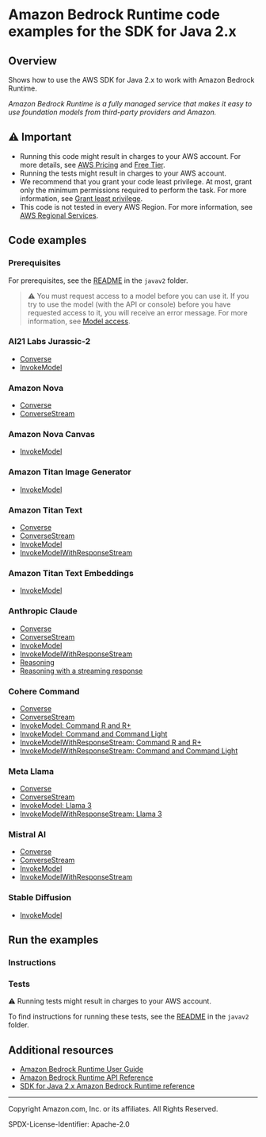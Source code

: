 # Amazon Bedrock Runtime code examples for the SDK for Java 2.x

## Overview

Shows how to use the AWS SDK for Java 2.x to work with Amazon Bedrock Runtime.

<!--custom.overview.start-->
<!--custom.overview.end-->

_Amazon Bedrock Runtime is a fully managed service that makes it easy to use foundation models from third-party providers and Amazon._

## ⚠ Important

* Running this code might result in charges to your AWS account. For more details, see [AWS Pricing](https://aws.amazon.com/pricing/) and [Free Tier](https://aws.amazon.com/free/).
* Running the tests might result in charges to your AWS account.
* We recommend that you grant your code least privilege. At most, grant only the minimum permissions required to perform the task. For more information, see [Grant least privilege](https://docs.aws.amazon.com/IAM/latest/UserGuide/best-practices.html#grant-least-privilege).
* This code is not tested in every AWS Region. For more information, see [AWS Regional Services](https://aws.amazon.com/about-aws/global-infrastructure/regional-product-services).

<!--custom.important.start-->
<!--custom.important.end-->

## Code examples

### Prerequisites

For prerequisites, see the [README](../../README.md#Prerequisites) in the `javav2` folder.


<!--custom.prerequisites.start-->

> ⚠ You must request access to a model before you can use it. If you try to use the model (with the API or console)
> before you have requested access to it, you will receive an error message. For more information,
> see [Model access](https://docs.aws.amazon.com/bedrock/latest/userguide/model-access.html).
>
<!--custom.prerequisites.end-->
### AI21 Labs Jurassic-2

- [Converse](src/main/java/com/example/bedrockruntime/models/ai21LabsJurassic2/Converse.java#L6)
- [InvokeModel](src/main/java/com/example/bedrockruntime/models/ai21LabsJurassic2/InvokeModel.java#L6)

### Amazon Nova

- [Converse](src/main/java/com/example/bedrockruntime/models/amazon/nova/text/ConverseAsync.java#L6)
- [ConverseStream](src/main/java/com/example/bedrockruntime/models/amazon/nova/text/ConverseStream.java#L6)

### Amazon Nova Canvas

- [InvokeModel](src/main/java/com/example/bedrockruntime/models/amazon/nova/canvas/InvokeModel.java#L6)

### Amazon Titan Image Generator

- [InvokeModel](src/main/java/com/example/bedrockruntime/models/amazonTitanImage/InvokeModel.java#L6)

### Amazon Titan Text

- [Converse](src/main/java/com/example/bedrockruntime/models/amazonTitanText/Converse.java#L7)
- [ConverseStream](src/main/java/com/example/bedrockruntime/models/amazonTitanText/ConverseStream.java#L6)
- [InvokeModel](src/main/java/com/example/bedrockruntime/models/amazonTitanText/InvokeModel.java#L6)
- [InvokeModelWithResponseStream](src/main/java/com/example/bedrockruntime/models/amazonTitanText/InvokeModelWithResponseStream.java#L6)

### Amazon Titan Text Embeddings

- [InvokeModel](src/main/java/com/example/bedrockruntime/models/amazonTitanTextEmbeddings/InvokeModel.java#L6)

### Anthropic Claude

- [Converse](src/main/java/com/example/bedrockruntime/models/anthropicClaude/Converse.java#L6)
- [ConverseStream](src/main/java/com/example/bedrockruntime/models/anthropicClaude/ConverseStream.java#L6)
- [InvokeModel](src/main/java/com/example/bedrockruntime/models/anthropicClaude/InvokeModel.java#L6)
- [InvokeModelWithResponseStream](src/main/java/com/example/bedrockruntime/models/anthropicClaude/InvokeModelWithResponseStream.java#L6)
- [Reasoning](src/main/java/com/example/bedrockruntime/models/anthropicClaude/ReasoningAsync.java#L6)
- [Reasoning with a streaming response](src/main/java/com/example/bedrockruntime/models/anthropicClaude/ReasoningStream.java#L6)

### Cohere Command

- [Converse](src/main/java/com/example/bedrockruntime/models/cohereCommand/Converse.java#L6)
- [ConverseStream](src/main/java/com/example/bedrockruntime/models/cohereCommand/ConverseStream.java#L6)
- [InvokeModel: Command R and R+](src/main/java/com/example/bedrockruntime/models/cohereCommand/Command_R_InvokeModel.java#L6)
- [InvokeModel: Command and Command Light](src/main/java/com/example/bedrockruntime/models/cohereCommand/Command_InvokeModel.java#L6)
- [InvokeModelWithResponseStream: Command R and R+](src/main/java/com/example/bedrockruntime/models/cohereCommand/Command_R_InvokeModelWithResponseStream.java#L6)
- [InvokeModelWithResponseStream: Command and Command Light](src/main/java/com/example/bedrockruntime/models/cohereCommand/Command_InvokeModelWithResponseStream.java#L6)

### Meta Llama

- [Converse](src/main/java/com/example/bedrockruntime/models/metaLlama/Converse.java#L6)
- [ConverseStream](src/main/java/com/example/bedrockruntime/models/metaLlama/ConverseStream.java#L6)
- [InvokeModel: Llama 3](src/main/java/com/example/bedrockruntime/models/metaLlama/Llama3_InvokeModel.java#L6)
- [InvokeModelWithResponseStream: Llama 3](src/main/java/com/example/bedrockruntime/models/metaLlama/Llama3_InvokeModelWithResponseStream.java#L6)

### Mistral AI

- [Converse](src/main/java/com/example/bedrockruntime/models/mistral/Converse.java#L6)
- [ConverseStream](src/main/java/com/example/bedrockruntime/models/mistral/ConverseStream.java#L6)
- [InvokeModel](src/main/java/com/example/bedrockruntime/models/mistral/InvokeModel.java#L6)
- [InvokeModelWithResponseStream](src/main/java/com/example/bedrockruntime/models/mistral/InvokeModelWithResponseStream.java#L6)

### Stable Diffusion

- [InvokeModel](src/main/java/com/example/bedrockruntime/models/stabilityAi/InvokeModel.java#L6)


<!--custom.examples.start-->
<!--custom.examples.end-->

## Run the examples

### Instructions


<!--custom.instructions.start-->
<!--custom.instructions.end-->



### Tests

⚠ Running tests might result in charges to your AWS account.


To find instructions for running these tests, see the [README](../../README.md#Tests)
in the `javav2` folder.



<!--custom.tests.start-->
<!--custom.tests.end-->

## Additional resources

- [Amazon Bedrock Runtime User Guide](https://docs.aws.amazon.com/bedrock/latest/userguide/what-is-bedrock.html)
- [Amazon Bedrock Runtime API Reference](https://docs.aws.amazon.com/bedrock/latest/APIReference/welcome.html)
- [SDK for Java 2.x Amazon Bedrock Runtime reference](https://sdk.amazonaws.com/java/api/latest/software/amazon/awssdk/services/bedrock-runtime/package-summary.html)

<!--custom.resources.start-->
<!--custom.resources.end-->

---

Copyright Amazon.com, Inc. or its affiliates. All Rights Reserved.

SPDX-License-Identifier: Apache-2.0
